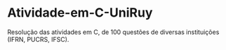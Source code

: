 # Atividade-em-C-UniRuy
Resolução das atividades em C, de 100 questões de diversas instituições (IFRN, PUCRS, IFSC).
